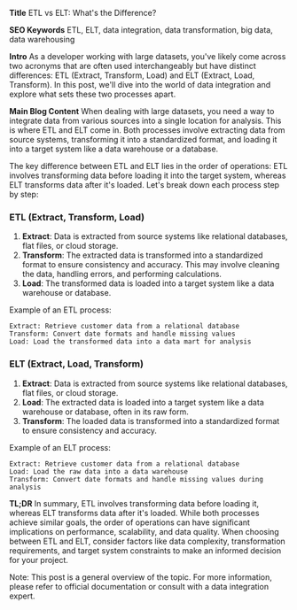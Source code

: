 **Title**
ETL vs ELT: What's the Difference?

**SEO Keywords**
ETL, ELT, data integration, data transformation, big data, data warehousing

**Intro**
As a developer working with large datasets, you've likely come across two acronyms that are often used interchangeably but have distinct differences: ETL (Extract, Transform, Load) and ELT (Extract, Load, Transform). In this post, we'll dive into the world of data integration and explore what sets these two processes apart.

**Main Blog Content**
When dealing with large datasets, you need a way to integrate data from various sources into a single location for analysis. This is where ETL and ELT come in. Both processes involve extracting data from source systems, transforming it into a standardized format, and loading it into a target system like a data warehouse or a database.

The key difference between ETL and ELT lies in the order of operations: ETL involves transforming data before loading it into the target system, whereas ELT transforms data after it's loaded. Let's break down each process step by step:

### ETL (Extract, Transform, Load)

1. **Extract**: Data is extracted from source systems like relational databases, flat files, or cloud storage.
2. **Transform**: The extracted data is transformed into a standardized format to ensure consistency and accuracy. This may involve cleaning the data, handling errors, and performing calculations.
3. **Load**: The transformed data is loaded into a target system like a data warehouse or database.

Example of an ETL process:
```
Extract: Retrieve customer data from a relational database
Transform: Convert date formats and handle missing values
Load: Load the transformed data into a data mart for analysis
```

### ELT (Extract, Load, Transform)

1. **Extract**: Data is extracted from source systems like relational databases, flat files, or cloud storage.
2. **Load**: The extracted data is loaded into a target system like a data warehouse or database, often in its raw form.
3. **Transform**: The loaded data is transformed into a standardized format to ensure consistency and accuracy.

Example of an ELT process:
```
Extract: Retrieve customer data from a relational database
Load: Load the raw data into a data warehouse
Transform: Convert date formats and handle missing values during analysis
```

**TL;DR**
In summary, ETL involves transforming data before loading it, whereas ELT transforms data after it's loaded. While both processes achieve similar goals, the order of operations can have significant implications on performance, scalability, and data quality. When choosing between ETL and ELT, consider factors like data complexity, transformation requirements, and target system constraints to make an informed decision for your project.

Note: This post is a general overview of the topic. For more information, please refer to official documentation or consult with a data integration expert.